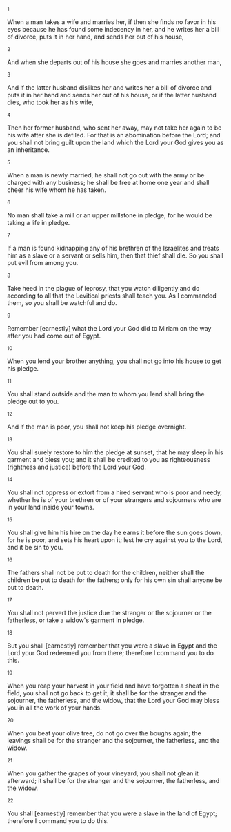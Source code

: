 <sup>1</sup> 

When a man takes a wife and marries her, if then she finds no favor in his eyes because he has found some indecency in her, and he writes her a bill of divorce, puts it in her hand, and sends her out of his house, 

<sup>2</sup> 

And when she departs out of his house she goes and marries another man, 

<sup>3</sup> 

And if the latter husband dislikes her and writes her a bill of divorce and puts it in her hand and sends her out of his house, or if the latter husband dies, who took her as his wife, 

<sup>4</sup> 

Then her former husband, who sent her away, may not take her again to be his wife after she is defiled. For that is an abomination before the Lord; and you shall not bring guilt upon the land which the Lord your God gives you as an inheritance. 

<sup>5</sup> 

When a man is newly married, he shall not go out with the army or be charged with any business; he shall be free at home one year and shall cheer his wife whom he has taken. 

<sup>6</sup> 

No man shall take a mill or an upper millstone in pledge, for he would be taking a life in pledge. 

<sup>7</sup> 

If a man is found kidnapping any of his brethren of the Israelites and treats him as a slave or a servant or sells him, then that thief shall die. So you shall put evil from among you. 

<sup>8</sup> 

Take heed in the plague of leprosy, that you watch diligently and do according to all that the Levitical priests shall teach you. As I commanded them, so you shall be watchful and do. 

<sup>9</sup> 

Remember [earnestly] what the Lord your God did to Miriam on the way after you had come out of Egypt. 

<sup>10</sup> 

When you lend your brother anything, you shall not go into his house to get his pledge. 

<sup>11</sup> 

You shall stand outside and the man to whom you lend shall bring the pledge out to you. 

<sup>12</sup> 

And if the man is poor, you shall not keep his pledge overnight. 

<sup>13</sup> 

You shall surely restore to him the pledge at sunset, that he may sleep in his garment and bless you; and it shall be credited to you as righteousness (rightness and justice) before the Lord your God. 

<sup>14</sup> 

You shall not oppress or extort from a hired servant who is poor and needy, whether he is of your brethren or of your strangers and sojourners who are in your land inside your towns. 

<sup>15</sup> 

You shall give him his hire on the day he earns it before the sun goes down, for he is poor, and sets his heart upon it; lest he cry against you to the Lord, and it be sin to you. 

<sup>16</sup> 

The fathers shall not be put to death for the children, neither shall the children be put to death for the fathers; only for his own sin shall anyone be put to death. 

<sup>17</sup> 

You shall not pervert the justice due the stranger or the sojourner or the fatherless, or take a widow's garment in pledge. 

<sup>18</sup> 

But you shall [earnestly] remember that you were a slave in Egypt and the Lord your God redeemed you from there; therefore I command you to do this. 

<sup>19</sup> 

When you reap your harvest in your field and have forgotten a sheaf in the field, you shall not go back to get it; it shall be for the stranger and the sojourner, the fatherless, and the widow, that the Lord your God may bless you in all the work of your hands. 

<sup>20</sup> 

When you beat your olive tree, do not go over the boughs again; the leavings shall be for the stranger and the sojourner, the fatherless, and the widow. 

<sup>21</sup> 

When you gather the grapes of your vineyard, you shall not glean it afterward; it shall be for the stranger and the sojourner, the fatherless, and the widow. 

<sup>22</sup> 

You shall [earnestly] remember that you were a slave in the land of Egypt; therefore I command you to do this.